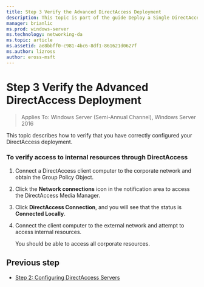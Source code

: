 ```yaml
---
title: Step 3 Verify the Advanced DirectAccess Deployment
description: This topic is part of the guide Deploy a Single DirectAccess Server with Advanced Settings for Windows Server 2016
manager: brianlic
ms.prod: windows-server
ms.technology: networking-da
ms.topic: article
ms.assetid: ae8bbff0-c981-4bc6-8df1-861621d0627f
ms.author: lizross
author: eross-msft
---
```

# Step 3 Verify the Advanced DirectAccess Deployment

>Applies To: Windows Server (Semi-Annual Channel), Windows Server 2016

This topic describes how to verify that you have correctly configured your DirectAccess deployment.  
  
### To verify access to internal resources through DirectAccess  
  
1.  Connect a DirectAccess client computer to the corporate network and obtain the Group Policy Object.  
  
2.  Click the **Network connections** icon in the notification area to access the DirectAccess Media Manager.  
  
3.  Click **DirectAccess Connection**, and you will see that the status is **Connected Locally**.  
  
4.  Connect the client computer to the external network and attempt to access internal resources.  
  
    You should be able to access all corporate resources.  
  
## <a name="BKMK_Links"></a>Previous step  
  
-   [Step 2: Configuring DirectAccess Servers](Step-2-Configuring-DirectAccess-Servers.md)  
  


